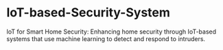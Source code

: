 # IoT-based-Security-System
IoT for Smart Home Security: Enhancing home security through IoT-based systems that use machine learning to detect and respond to intruders.
